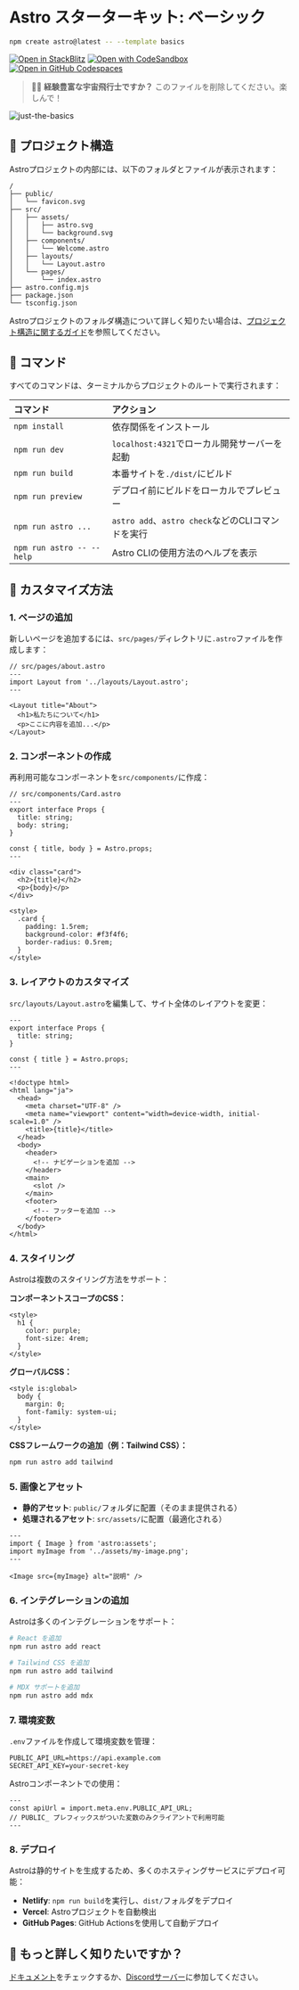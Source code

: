 # Astro スターターキット: ベーシック

```sh
npm create astro@latest -- --template basics
```

[![Open in StackBlitz](https://developer.stackblitz.com/img/open_in_stackblitz.svg)](https://stackblitz.com/github/withastro/astro/tree/latest/examples/basics)
[![Open with CodeSandbox](https://assets.codesandbox.io/github/button-edit-lime.svg)](https://codesandbox.io/p/sandbox/github/withastro/astro/tree/latest/examples/basics)
[![Open in GitHub Codespaces](https://github.com/codespaces/badge.svg)](https://codespaces.new/withastro/astro?devcontainer_path=.devcontainer/basics/devcontainer.json)

> 🧑‍🚀 **経験豊富な宇宙飛行士ですか？** このファイルを削除してください。楽しんで！

![just-the-basics](https://github.com/withastro/astro/assets/2244813/a0a5533c-a856-4198-8470-2d67b1d7c554)

## 🚀 プロジェクト構造

Astroプロジェクトの内部には、以下のフォルダとファイルが表示されます：

```text
/
├── public/
│   └── favicon.svg
├── src/
│   ├── assets/
│   │   ├── astro.svg
│   │   └── background.svg
│   ├── components/
│   │   └── Welcome.astro
│   ├── layouts/
│   │   └── Layout.astro
│   └── pages/
│       └── index.astro
├── astro.config.mjs
├── package.json
└── tsconfig.json
```

Astroプロジェクトのフォルダ構造について詳しく知りたい場合は、[プロジェクト構造に関するガイド](https://docs.astro.build/ja/basics/project-structure/)を参照してください。

## 🧞 コマンド

すべてのコマンドは、ターミナルからプロジェクトのルートで実行されます：

| コマンド                   | アクション                                       |
| :------------------------ | :----------------------------------------------- |
| `npm install`             | 依存関係をインストール                            |
| `npm run dev`             | `localhost:4321`でローカル開発サーバーを起動      |
| `npm run build`           | 本番サイトを`./dist/`にビルド                     |
| `npm run preview`         | デプロイ前にビルドをローカルでプレビュー          |
| `npm run astro ...`       | `astro add`、`astro check`などのCLIコマンドを実行 |
| `npm run astro -- --help` | Astro CLIの使用方法のヘルプを表示                 |

## 🎨 カスタマイズ方法

### 1. ページの追加

新しいページを追加するには、`src/pages/`ディレクトリに`.astro`ファイルを作成します：

```astro
// src/pages/about.astro
---
import Layout from '../layouts/Layout.astro';
---

<Layout title="About">
  <h1>私たちについて</h1>
  <p>ここに内容を追加...</p>
</Layout>
```

### 2. コンポーネントの作成

再利用可能なコンポーネントを`src/components/`に作成：

```astro
// src/components/Card.astro
---
export interface Props {
  title: string;
  body: string;
}

const { title, body } = Astro.props;
---

<div class="card">
  <h2>{title}</h2>
  <p>{body}</p>
</div>

<style>
  .card {
    padding: 1.5rem;
    background-color: #f3f4f6;
    border-radius: 0.5rem;
  }
</style>
```

### 3. レイアウトのカスタマイズ

`src/layouts/Layout.astro`を編集して、サイト全体のレイアウトを変更：

```astro
---
export interface Props {
  title: string;
}

const { title } = Astro.props;
---

<!doctype html>
<html lang="ja">
  <head>
    <meta charset="UTF-8" />
    <meta name="viewport" content="width=device-width, initial-scale=1.0" />
    <title>{title}</title>
  </head>
  <body>
    <header>
      <!-- ナビゲーションを追加 -->
    </header>
    <main>
      <slot />
    </main>
    <footer>
      <!-- フッターを追加 -->
    </footer>
  </body>
</html>
```

### 4. スタイリング

Astroは複数のスタイリング方法をサポート：

**コンポーネントスコープのCSS：**
```astro
<style>
  h1 {
    color: purple;
    font-size: 4rem;
  }
</style>
```

**グローバルCSS：**
```astro
<style is:global>
  body {
    margin: 0;
    font-family: system-ui;
  }
</style>
```

**CSSフレームワークの追加（例：Tailwind CSS）：**
```sh
npm run astro add tailwind
```

### 5. 画像とアセット

- **静的アセット**: `public/`フォルダに配置（そのまま提供される）
- **処理されるアセット**: `src/assets/`に配置（最適化される）

```astro
---
import { Image } from 'astro:assets';
import myImage from '../assets/my-image.png';
---

<Image src={myImage} alt="説明" />
```

### 6. インテグレーションの追加

Astroは多くのインテグレーションをサポート：

```sh
# React を追加
npm run astro add react

# Tailwind CSS を追加
npm run astro add tailwind

# MDX サポートを追加
npm run astro add mdx
```

### 7. 環境変数

`.env`ファイルを作成して環境変数を管理：

```env
PUBLIC_API_URL=https://api.example.com
SECRET_API_KEY=your-secret-key
```

Astroコンポーネントでの使用：
```astro
---
const apiUrl = import.meta.env.PUBLIC_API_URL;
// PUBLIC_ プレフィックスがついた変数のみクライアントで利用可能
---
```

### 8. デプロイ

Astroは静的サイトを生成するため、多くのホスティングサービスにデプロイ可能：

- **Netlify**: `npm run build`を実行し、`dist/`フォルダをデプロイ
- **Vercel**: Astroプロジェクトを自動検出
- **GitHub Pages**: GitHub Actionsを使用して自動デプロイ

## 👀 もっと詳しく知りたいですか？

[ドキュメント](https://docs.astro.build/ja/)をチェックするか、[Discordサーバー](https://astro.build/chat)に参加してください。